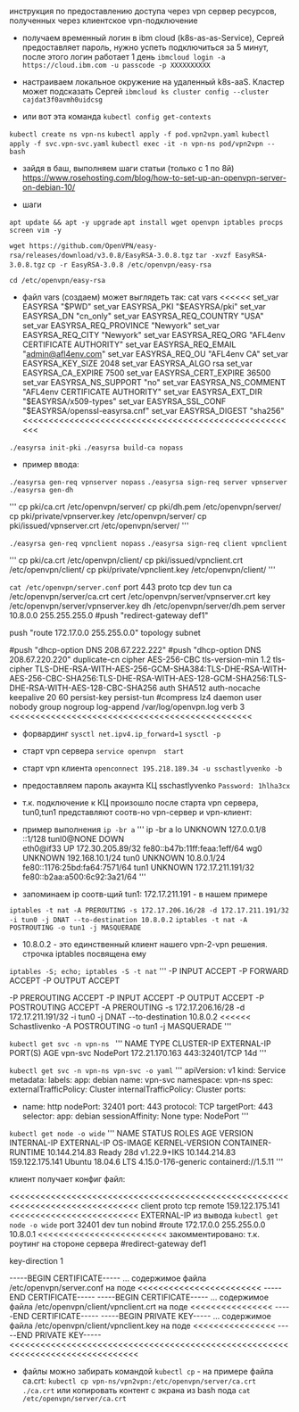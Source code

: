 
инструкция по предоставлению доступа через vpn сервер ресурсов, полученных через клиентское vpn-подключение


 - получаем временный логин в ibm cloud (k8s-as-as-Service), Сергей предоставляет пароль, нужно успеть подключиться за 5 минут, после этого логин работает 1 день
`ibmcloud login -a https://cloud.ibm.com -u passcode -p XXXXXXXXXX`

 - настраиваем локальное окружение на удаленный k8s-aaS. Кластер может подсказать Сергей
`ibmcloud ks cluster config --cluster cajdat3f0avmh0uidcsg`

 - или вот эта команда
`kubectl config get-contexts`


`kubectl create ns vpn-ns`
`kubectl apply -f pod.vpn2vpn.yaml`
`kubectl apply -f svc.vpn-svc.yaml`
`kubectl exec -it -n vpn-ns pod/vpn2vpn -- bash`

 - зайдя в баш, выполняем шаги статьи (только с 1 по 8й) 
https://www.rosehosting.com/blog/how-to-set-up-an-openvpn-server-on-debian-10/

 - шаги

`apt update && apt -y upgrade`
`apt install wget openvpn iptables procps screen vim -y`


`wget https://github.com/OpenVPN/easy-rsa/releases/download/v3.0.8/EasyRSA-3.0.8.tgz`
`tar -xvzf EasyRSA-3.0.8.tgz`
`cp -r EasyRSA-3.0.8 /etc/openvpn/easy-rsa`

`cd /etc/openvpn/easy-rsa`
 - файл vars (создаем) может выглядеть так:
cat vars <<<<<<
set_var EASYRSA                 "$PWD"
set_var EASYRSA_PKI             "$EASYRSA/pki"
set_var EASYRSA_DN              "cn_only"
set_var EASYRSA_REQ_COUNTRY     "USA"
set_var EASYRSA_REQ_PROVINCE    "Newyork"
set_var EASYRSA_REQ_CITY        "Newyork"
set_var EASYRSA_REQ_ORG         "AFL4env CERTIFICATE AUTHORITY"
set_var EASYRSA_REQ_EMAIL    "admin@afl4env.com"
set_var EASYRSA_REQ_OU          "AFL4env CA"
set_var EASYRSA_KEY_SIZE        2048
set_var EASYRSA_ALGO            rsa
set_var EASYRSA_CA_EXPIRE    7500
set_var EASYRSA_CERT_EXPIRE     36500
set_var EASYRSA_NS_SUPPORT    "no"
set_var EASYRSA_NS_COMMENT    "AFL4env CERTIFICATE AUTHORITY"
set_var EASYRSA_EXT_DIR         "$EASYRSA/x509-types"
set_var EASYRSA_SSL_CONF        "$EASYRSA/openssl-easyrsa.cnf"
set_var EASYRSA_DIGEST          "sha256"
<<<<<<<<<<<<<<<<<<<<<<<<<<<<<<<<<<<<<<<<<<<<<<<<<<<<<<


`./easyrsa init-pki`
`./easyrsa build-ca nopass`
 - пример ввода:
>>> [Easy-RSA CA]:ALF4env

`./easyrsa gen-req vpnserver nopass`
`./easyrsa sign-req server vpnserver`
`./easyrsa gen-dh`


'''
cp pki/ca.crt /etc/openvpn/server/
cp pki/dh.pem /etc/openvpn/server/
cp pki/private/vpnserver.key /etc/openvpn/server/
cp pki/issued/vpnserver.crt /etc/openvpn/server/
'''

`./easyrsa gen-req vpnclient nopass`
`./easyrsa sign-req client vpnclient`

'''
cp pki/ca.crt /etc/openvpn/client/
cp pki/issued/vpnclient.crt /etc/openvpn/client/
cp pki/private/vpnclient.key /etc/openvpn/client/
'''



`cat /etc/openvpn/server.conf`
port 443
proto tcp
dev tun
ca /etc/openvpn/server/ca.crt
cert /etc/openvpn/server/vpnserver.crt
key /etc/openvpn/server/vpnserver.key
dh /etc/openvpn/server/dh.pem
server 10.8.0.0 255.255.255.0
#push "redirect-gateway def1"

push "route 172.17.0.0 255.255.0.0"
topology subnet

#push "dhcp-option DNS 208.67.222.222"
#push "dhcp-option DNS 208.67.220.220"
duplicate-cn
cipher AES-256-CBC
tls-version-min 1.2
tls-cipher TLS-DHE-RSA-WITH-AES-256-GCM-SHA384:TLS-DHE-RSA-WITH-AES-256-CBC-SHA256:TLS-DHE-RSA-WITH-AES-128-GCM-SHA256:TLS-DHE-RSA-WITH-AES-128-CBC-SHA256
auth SHA512
auth-nocache
keepalive 20 60
persist-key
persist-tun
#compress lz4
daemon
user nobody
group nogroup
log-append /var/log/openvpn.log
verb 3
<<<<<<<<<<<<<<<<<<<<<<<<<<<<<<<<<<<<<<<<<<<<<<<

 - форвардинг 
`sysctl net.ipv4.ip_forward=1`
`sysctl -p`

 - старт vpn сервера
`service openvpn  start`

 - старт vpn клиента
`openconnect 195.218.189.34 -u sschastlyvenko -b`
 - предоставляем пароль акаунта КЦ sschastlyvenko `Password: 1hlha3cx`
 - т.к. подключение к КЦ произошло после старта vpn сервера, tun0,tun1 представляют соотв-но vpn-сервер и vpn-клиент:

 - пример выполнения `ip -br a`
'''
ip -br a
lo               UNKNOWN        127.0.0.1/8 ::1/128 
tunl0@NONE       DOWN           
eth0@if33        UP             172.30.205.89/32 fe80::b47b:11ff:feaa:1eff/64 
wg0              UNKNOWN        192.168.10.1/24 
tun0             UNKNOWN        10.8.0.1/24 fe80::1176:25bd:fa64:7571/64 
tun1             UNKNOWN        172.17.211.191/32 fe80::b2aa:a500:6c92:3a21/64 
'''
 - запоминаем ip соотв-щий tun1: 172.17.211.191 - в нашем примере

`iptables -t nat -A PREROUTING -s 172.17.206.16/28 -d 172.17.211.191/32 -i tun0 -j DNAT --to-destination 10.8.0.2`
`iptables -t nat -A POSTROUTING -o tun1 -j MASQUERADE`
 - 10.8.0.2 - это единственный клиент нашего vpn-2-vpn решения. строчка iptables посвящена ему



`iptables -S; echo; iptables -S -t nat`
'''
-P INPUT ACCEPT
-P FORWARD ACCEPT
-P OUTPUT ACCEPT

-P PREROUTING ACCEPT
-P INPUT ACCEPT
-P OUTPUT ACCEPT
-P POSTROUTING ACCEPT
-A PREROUTING -s 172.17.206.16/28 -d 172.17.211.191/32 -i tun0 -j DNAT --to-destination 10.8.0.2 <<<<<< Schastlivenko
-A POSTROUTING -o tun1 -j MASQUERADE
'''

`kubectl get svc -n vpn-ns `
'''
NAME                TYPE           CLUSTER-IP       EXTERNAL-IP   PORT(S)           AGE
vpn-svc             NodePort       172.21.170.163   <none>        443:32401/TCP     14d
'''

`kubectl get svc -n vpn-ns vpn-svc -o yaml`
'''
apiVersion: v1
kind: Service
metadata:
  labels:
    app: debian
  name: vpn-svc
  namespace: vpn-ns
spec:
  externalTrafficPolicy: Cluster
  internalTrafficPolicy: Cluster
  ports:
  - name: http
    nodePort: 32401
    port: 443
    protocol: TCP
    targetPort: 443
  selector:
    app: debian
  sessionAffinity: None
  type: NodePort
'''

`kubectl get node -o wide`
'''
NAME            STATUS   ROLES    AGE   VERSION       INTERNAL-IP     EXTERNAL-IP       OS-IMAGE             KERNEL-VERSION       CONTAINER-RUNTIME
10.144.214.83   Ready    <none>   28d   v1.22.9+IKS   10.144.214.83   159.122.175.141   Ubuntu 18.04.6 LTS   4.15.0-176-generic   containerd://1.5.11
'''



клиент получает конфиг файл:

<<<<<<<<<<<<<<<<<<<<<<<<<<<<<<<<<<<<<<<<<<<<<<<<<<<<<<<<<<<<<<<<<<<<<<<<<<<<<<<
client
proto tcp
remote 159.122.175.141                                <<<<<<<<<<<<<<<<<<<<<<<<< EXTERNAL-IP из вывода `kubectl get node -o wide`
port 32401
dev tun
nobind
#route 172.17.0.0 255.255.0.0 10.8.0.1                <<<<<<<<<<<<<<<<<<<<<<<<< закомментировано: т.к. роутинг на стороне сервера
#redirect-gateway def1

key-direction 1

<ca>
-----BEGIN CERTIFICATE-----
... содержимое файла /etc/openvpn/server.conf на поде  <<<<<<<<<<<<<<<<<<<<<<<<
-----END CERTIFICATE-----
</ca>

<cert>
-----BEGIN CERTIFICATE-----
... содержимое файла /etc/openvpn/client/vpnclient.crt на поде <<<<<<<<<<<<<<<<
-----END CERTIFICATE-----
</cert>

<key>
-----BEGIN PRIVATE KEY-----
... содержимое файла /etc/openvpn/client/vpnclient.key на поде <<<<<<<<<<<<<<<<
-----END PRIVATE KEY-----
</key>
<<<<<<<<<<<<<<<<<<<<<<<<<<<<<<<<<<<<<<<<<<<<<<<<<<<<<<<<<<<<<<<<<<<<<<<<<<<<<<<

 - файлы можно забирать командой `kubectl cp` - на примере файла ca.crt:
`kubectl cp vpn-ns/vpn2vpn:/etc/openvpn/server/ca.crt ./ca.crt`
или копировать контент с экрана из bash пода
`cat /etc/openvpn/server/ca.crt`


